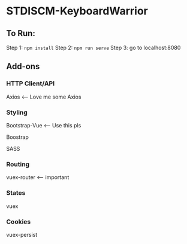 # STDISCM-KeyboardWarrior

## To Run:
Step 1: `npm install`
Step 2: `npm run serve`
Step 3: go to localhost:8080

## Add-ons
### HTTP Client/API
Axios <-- Love me some Axios

### Styling
Bootstrap-Vue <-- Use this pls

Boostrap

SASS

### Routing
vuex-router <-- important

### States
vuex

### Cookies
vuex-persist

